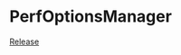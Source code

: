 # PerfOptionsManager

<a href="https://github.com/WahahaQ/PerfOptionsManager/releases/tag/1.0">Release</a>
